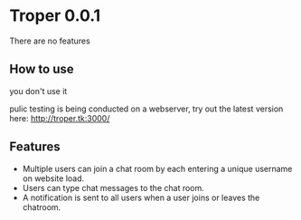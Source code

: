 
# Troper 0.0.1

There are no features

## How to use

you don't use it

pulic testing is being conducted on a webserver,
try out the latest version here: http://troper.tk:3000/



## Features

- Multiple users can join a chat room by each entering a unique username
on website load.
- Users can type chat messages to the chat room.
- A notification is sent to all users when a user joins or leaves
the chatroom.
